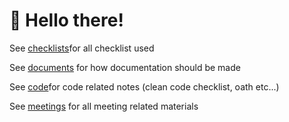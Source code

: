 # 👋 Hello there!

See [checklists](checklists/ "mention")for all checklist used&#x20;

See [documents](documents/ "mention") for how documentation should be made

See [code](code/ "mention")for code related notes (clean code checklist, oath etc...)

See [meetings](meetings/ "mention") for all meeting related materials

